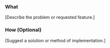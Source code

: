 ### What

[Describe the problem or requested feature.]

### How (Optional)

[Suggest a solution or method of implementation.]
